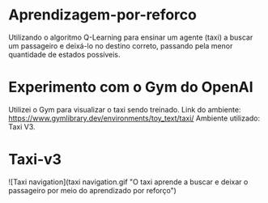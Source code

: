 # Aprendizagem-por-reforco
Utilizando o algoritmo Q-Learning para ensinar um agente (taxi) a buscar um passageiro e deixá-lo no destino correto, passando pela menor quantidade de estados possíveis.

# Experimento com o Gym do OpenAI
Utilizei o Gym para visualizar o taxi sendo treinado.
Link do ambiente: https://www.gymlibrary.dev/environments/toy_text/taxi/
Ambiente utilizado: Taxi V3.

# Taxi-v3
![Taxi navigation](taxi navigation.gif "O taxi aprende a buscar e deixar o passageiro por meio do aprendizado por reforço")
